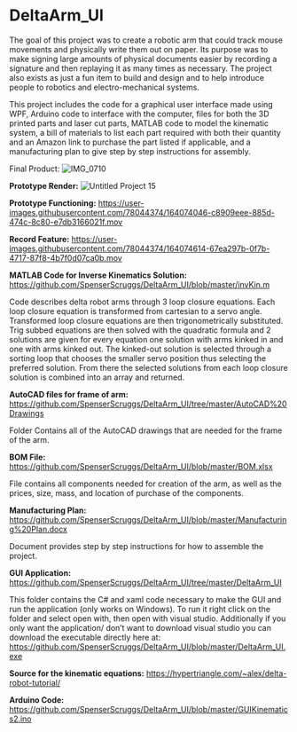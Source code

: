 # DeltaArm_UI
  The goal of this project was to create a robotic arm that could track mouse movements and physically write them out on paper. Its purpose was to make signing large amounts of physical documents easier by recording a signature and then replaying it as many times as necessary. The project also exists as just a fun item to build and design and to help introduce people to robotics and electro-mechanical systems.

  This project includes the code for a graphical user interface made using WPF, Arduino code to interface with the computer, files for both the 3D printed parts and laser cut parts, MATLAB code to model the kinematic system, a bill of materials to list each part required with both their quantity and an Amazon link to purchase the part listed if applicable, and a manufacturing plan to give step by step instructions for assembly.

Final Product:
![IMG_0710](https://user-images.githubusercontent.com/78044374/167205772-4779bab4-ca41-42d7-8c32-6ada8e1bc74a.jpg)


**Prototype Render:**
![Untitled Project 15](https://user-images.githubusercontent.com/78044374/160977757-f82b6d6d-ac65-4387-82fb-7df79fcd4c2d.png)


**Prototype Functioning:**
https://user-images.githubusercontent.com/78044374/164074046-c8909eee-885d-474c-8c80-e7db3166021f.mov


**Record Feature:**
https://user-images.githubusercontent.com/78044374/164074614-67ea297b-0f7b-4717-87f8-4b7f0d07ca0b.mov


**MATLAB Code for Inverse Kinematics Solution:**
https://github.com/SpenserScruggs/DeltaArm_UI/blob/master/invKin.m

Code describes delta robot arms through 3 loop closure equations. Each loop closure equation is transformed from cartesian to a servo angle. Transformed loop closure equations are then trigonometrically substituted. Trig subbed equations are then solved with the quadratic formula and 2 solutions are given for every equation one solution with arms kinked in and one with arms kinked out. The kinked-out solution is selected through a sorting loop that chooses the smaller servo position thus selecting the preferred solution. From there the selected solutions from each loop closure solution is combined into an array and returned.


**AutoCAD files for frame of arm:**
https://github.com/SpenserScruggs/DeltaArm_UI/tree/master/AutoCAD%20Drawings

  Folder Contains all of the AutoCAD drawings that are needed for the frame of the arm. 


**BOM File:**
https://github.com/SpenserScruggs/DeltaArm_UI/blob/master/BOM.xlsx

  File contains all components needed for creation of the arm, as well as the prices, size, mass, and location of purchase of the components.


**Manufacturing Plan:**
https://github.com/SpenserScruggs/DeltaArm_UI/blob/master/Manufacturing%20Plan.docx

  Document provides step by step instructions for how to assemble the project.


**GUI Application:**
https://github.com/SpenserScruggs/DeltaArm_UI/tree/master/DeltaArm_UI

  This folder contains the C# and xaml code necessary to make the GUI and run the application (only works on Windows). To run it right click on the folder and select open with, then open with visual studio. Additionally if you only want the application/ don’t want to download visual studio you can download the executable directly here at: https://github.com/SpenserScruggs/DeltaArm_UI/blob/master/DeltaArm_UI.exe


**Source for the kinematic equations:**
https://hypertriangle.com/~alex/delta-robot-tutorial/


**Arduino Code:**
https://github.com/SpenserScruggs/DeltaArm_UI/blob/master/GUIKinematics2.ino

